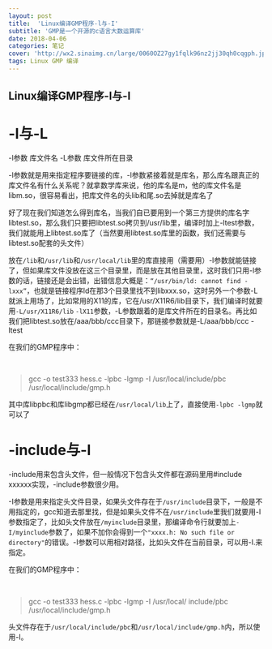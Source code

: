 ```yaml
---
layout: post
title:  'Linux编译GMP程序-l与-I'
subtitle: 'GMP是一个开源的c语言大数运算库'
date: 2018-04-06
categories: 笔记
cover: 'http://wx2.sinaimg.cn/large/0060OZ27gy1fqlk96nz2jj30qh0cqgph.jpg'
tags: Linux GMP 编译
---
```

## Linux编译GMP程序-l与-I ##

-l与-L
=====

-l参数   库文件名
-L参数   库文件所在目录

-l参数就是用来指定程序要链接的库，-l参数紧接着就是库名，那么库名跟真正的库文件名有什么关系呢？就拿数学库来说，他的库名是m，他的库文件名是libm.so，很容易看出，把库文件名的头lib和尾.so去掉就是库名了

好了现在我们知道怎么得到库名，当我们自已要用到一个第三方提供的库名字libtest.so，那么我们只要把libtest.so拷贝到/usr/lib里，编译时加上-ltest参数，我们就能用上libtest.so库了（当然要用libtest.so库里的函数，我们还需要与libtest.so配套的头文件）

放在`/lib`和`/usr/lib`和`/usr/local/lib`里的库直接用（需要用）-l参数就能链接了，但如果库文件没放在这三个目录里，而是放在其他目录里，这时我们只用-l参数的话，链接还是会出错，出错信息大概是：`“/usr/bin/ld: cannot find -lxxx”`，也就是链接程序ld在那3个目录里找不到libxxx.so，这时另外一个参数-L就派上用场了，比如常用的X11的库，它在/usr/X11R6/lib目录下，我们编译时就要用`-L/usr/X11R6/lib` `-lX11`参数，-L参数跟着的是库文件所在的目录名。再比如我们把libtest.so放在/aaa/bbb/ccc目录下，那链接参数就是-L/aaa/bbb/ccc -ltest

在我们的GMP程序中：

​    

> gcc -o test333 hess.c -lpbc -lgmp -I /usr/local/include/pbc
> /usr/local/include/gmp.h

其中库libpbc和库libgmp都已经在`/usr/local/lib`上了，直接使用`-lpbc -lgmp`就可以了



-include与-I
=============


-include用来包含头文件，但一般情况下包含头文件都在源码里用#include xxxxxx实现，-include参数很少用。

-I参数是用来指定头文件目录，如果头文件存在于`/usr/include`目录下，一般是不用指定的，gcc知道去那里找，但是如果头文件不在`/usr/include`里我们就要用-I参数指定了，比如头文件放在`/myinclude`目录里，那编译命令行就要加上`-I/myinclude`参数了，如果不加你会得到一个`"xxxx.h: No such file or directory"`的错误。-I参数可以用相对路径，比如头文件在当前目录，可以用-I.来指定。

在我们的GMP程序中：

​    

> gcc -o test333 hess.c -lpbc -lgmp -I /usr/local/  include/pbc
> /usr/local/include/gmp.h

头文件存在于`/usr/local/include/pbc`和`/usr/local/include/gmp.h`内，所以使用-I。
